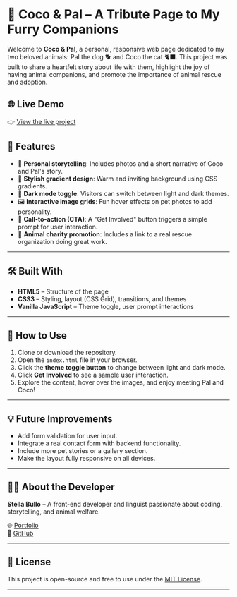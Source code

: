 # 🐾 Coco & Pal – A Tribute Page to My Furry Companions

Welcome to **Coco & Pal**, a personal, responsive web page dedicated to my two beloved animals: Pal the dog 🐕 and Coco the cat 🐈‍⬛. This project was built to share a heartfelt story about life with them, highlight the joy of having animal companions, and promote the importance of animal rescue and adoption.

## 🌐 Live Demo

👉 [View the live project](https://www.shecodes.io/cohorts/1363/projects/1800127)


## 📌 Features

- 💖 **Personal storytelling**: Includes photos and a short narrative of Coco and Pal's story.
- 🌈 **Stylish gradient design**: Warm and inviting background using CSS gradients.
- 🎨 **Dark mode toggle**: Visitors can switch between light and dark themes.
- 🖼️ **Interactive image grids**: Fun hover effects on pet photos to add personality.
- 📧 **Call-to-action (CTA)**: A "Get Involved" button triggers a simple prompt for user interaction.
- 🐾 **Animal charity promotion**: Includes a link to a real rescue organization doing great work.

---

## 🛠️ Built With

- **HTML5** – Structure of the page  
- **CSS3** – Styling, layout (CSS Grid), transitions, and themes  
- **Vanilla JavaScript** – Theme toggle, user prompt interactions

---

## 📂 How to Use

1. Clone or download the repository.
2. Open the `index.html` file in your browser.
3. Click the **theme toggle button** to change between light and dark mode.
4. Click **Get Involved** to see a sample user interaction.
5. Explore the content, hover over the images, and enjoy meeting Pal and Coco!

---

## 💡 Future Improvements

- Add form validation for user input.
- Integrate a real contact form with backend functionality.
- Include more pet stories or a gallery section.
- Make the layout fully responsive on all devices.

---

## 🙋‍♀️ About the Developer

**Stella Bullo** – A front-end developer and linguist passionate about coding, storytelling, and animal welfare.

🌐 [Portfolio](https://stellabullo.com/)  
🐙 [GitHub](https://github.com/Stella5791)

---

## 📄 License

This project is open-source and free to use under the [MIT License](LICENSE).

---

